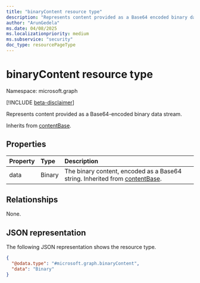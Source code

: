 ```yaml
---
title: "binaryContent resource type"
description: "Represents content provided as a Base64 encoded binary data stream."
author: "ArunGedela"
ms.date: 04/08/2025
ms.localizationpriority: medium
ms.subservice: "security"
doc_type: resourcePageType
---
```


# binaryContent resource type

Namespace: microsoft.graph

[!INCLUDE [beta-disclaimer](../../includes/beta-disclaimer.md)]

Represents content provided as a Base64-encoded binary data stream.

Inherits from [contentBase](../resources/contentbase.md).

## Properties

| Property | Type   | Description                                      |
| :------- | :----- | :----------------------------------------------- |
| data     | Binary | The binary content, encoded as a Base64 string. Inherited from [contentBase](../resources/contentbase.md).|

## Relationships

None.

## JSON representation

The following JSON representation shows the resource type.
<!-- {
  "blockType": "resource",
  "@odata.type": "microsoft.graph.binaryContent",
  "baseType": "microsoft.graph.contentBase",
  "openType": false
}-->
``` json
{
  "@odata.type": "#microsoft.graph.binaryContent",
  "data": "Binary"
}
```
